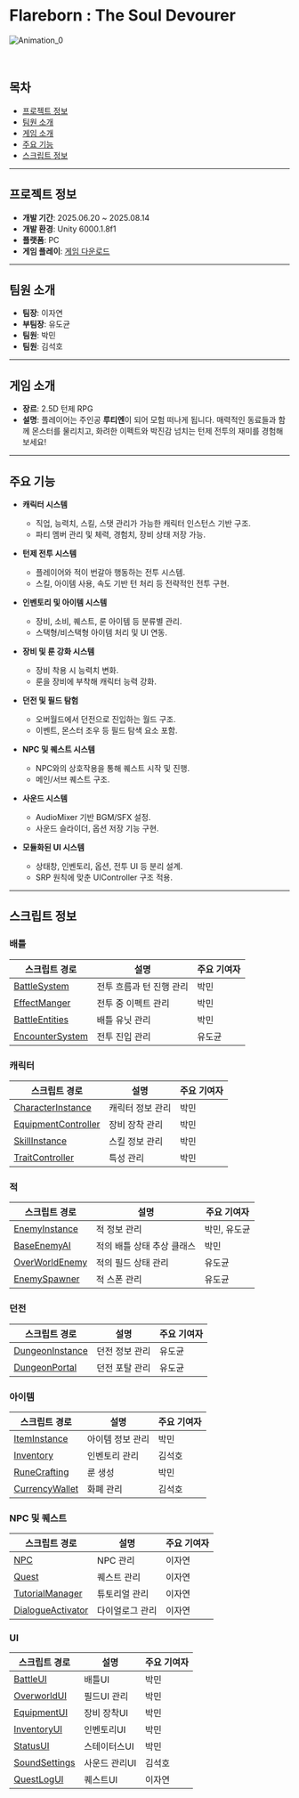 # Flareborn : The Soul Devourer

![Animation_0](https://github.com/user-attachments/assets/865d1a21-768c-43d8-947f-dc07064a37cb)

<br>

## 목차

- [프로젝트 정보](#프로젝트-정보)
- [팀원 소개](#팀원-소개)
- [게임 소개](#게임-소개)
- [주요 기능](#주요-기능)
- [스크립트 정보](#스크립트-정보)

---

## 프로젝트 정보

* **개발 기간**: 2025.06.20 ~ 2025.08.14
* **개발 환경**: Unity 6000.1.8f1
* **플랫폼**: PC
* **게임 플레이**: [게임 다운로드](https://drive.google.com/file/d/17VHNLu1sp28Al4S3X_OFdt4t-0lplQVy/view)

---

## 팀원 소개

* **팀장**: 이자연
* **부팀장**: 유도균
* **팀원**: 박민
* **팀원**: 김석호

---

## 게임 소개
- **장르**: 2.5D 턴제 RPG
- **설명**: 플레이어는 주인공 **루티엔**이 되어 모험 떠나게 됩니다. 매력적인 동료들과 함께 몬스터를 물리치고, 화려한 이펙트와 박진감 넘치는 턴제 전투의 재미를 경험해보세요!

---

## 주요 기능

- **캐릭터 시스템**
  - 직업, 능력치, 스킬, 스탯 관리가 가능한 캐릭터 인스턴스 기반 구조.
  - 파티 멤버 관리 및 체력, 경험치, 장비 상태 저장 가능.

- **턴제 전투 시스템**
  - 플레이어와 적이 번갈아 행동하는 전투 시스템.
  - 스킬, 아이템 사용, 속도 기반 턴 처리 등 전략적인 전투 구현.

- **인벤토리 및 아이템 시스템**
  - 장비, 소비, 퀘스트, 룬 아이템 등 분류별 관리.
  - 스택형/비스택형 아이템 처리 및 UI 연동.

- **장비 및 룬 강화 시스템**
  - 장비 착용 시 능력치 변화.
  - 룬을 장비에 부착해 캐릭터 능력 강화.

- **던전 및 필드 탐험**
  - 오버월드에서 던전으로 진입하는 월드 구조.
  - 이벤트, 몬스터 조우 등 필드 탐색 요소 포함.

- **NPC 및 퀘스트 시스템**
  - NPC와의 상호작용을 통해 퀘스트 시작 및 진행.
  - 메인/서브 퀘스트 구조.

- **사운드 시스템**
  - AudioMixer 기반 BGM/SFX 설정.
  - 사운드 슬라이더, 옵션 저장 기능 구현.

- **모듈화된 UI 시스템**
  - 상태창, 인벤토리, 옵션, 전투 UI 등 분리 설계.
  - SRP 원칙에 맞춘 UIController 구조 적용.


---

## 스크립트 정보

### 배틀

| 스크립트 경로                                                                                                                               | 설명                     | 주요 기여자 |
| ------------------------------------------------------------------------------------------------------------------------------------------- | ------------------------ | ----------- |
| [BattleSystem](https://github.com/pm2979/Flareborn_Code/blob/main/Battle/BattleSystem.cs)                                                    | 전투 흐름과 턴 진행 관리 | 박민        |
| [EffectManger](https://github.com/pm2979/Flareborn_Code/blob/main/Battle/BattleEffect/EffectManger.cs)                                        | 전투 중 이펙트 관리      | 박민        |
| [BattleEntities](https://github.com/pm2979/Flareborn_Code/blob/main/Battle/Entities/BattleEntities.cs)                                        | 배틀 유닛 관리           | 박민        |
| [EncounterSystem](https://github.com/pm2979/Flareborn_Code/blob/main/Battle/EncounterSystem.cs)                                              | 전투 진입 관리           | 유도균      |

### 캐릭터

| 스크립트 경로                                                                                                                               | 설명                   | 주요 기여자 |
| ------------------------------------------------------------------------------------------------------------------------------------------- | ---------------------- | ----------- |
| [CharacterInstance](https://github.com/pm2979/Flareborn_Code/blob/main/Character/CharacterInstance.cs)                                        | 캐릭터 정보 관리       | 박민        |
| [EquipmentController](https://github.com/pm2979/Flareborn_Code/blob/main/Character/Equip/EquipmentController.cs)                              | 장비 장착 관리         | 박민        |
| [SkillInstance](https://github.com/pm2979/Flareborn_Code/blob/main/Character/Skill/SkillInstance.cs)                                          | 스킬 정보 관리         | 박민        |
| [TraitController](https://github.com/pm2979/Flareborn_Code/blob/main/Character/Traits/TraitController.cs)                                     | 특성 관리              | 박민        |

### 적

| 스크립트 경로                                                                                                                               | 설명                     | 주요 기여자   |
| ------------------------------------------------------------------------------------------------------------------------------------------- | ------------------------ | ------------- |
| [EnemyInstance](https://github.com/pm2979/Flareborn_Code/blob/main/Enemy/EnemyInstance.cs)                                                    | 적 정보 관리             | 박민, 유도균  |
| [BaseEnemyAI](https://github.com/pm2979/Flareborn_Code/blob/main/Enemy/Battle/EnemyAI/BaseEnemyAI.cs)                                         | 적의 배틀 상태 추상 클래스 | 박민          |
| [OverWorldEnemy](https://github.com/pm2979/Flareborn_Code/blob/main/Enemy/OverWorld/OverWorldEnemy.cs)                                        | 적의 필드 상태 관리      | 유도균        |
| [EnemySpawner](https://github.com/pm2979/Flareborn_Code/blob/main/Enemy/EnemySpawner.cs)                                                      | 적 스폰 관리             | 유도균        |

### 던전

| 스크립트 경로                                                                                                                               | 설명             | 주요 기여자 |
| ------------------------------------------------------------------------------------------------------------------------------------------- | ---------------- | ----------- |
| [DungeonInstance](https://github.com/pm2979/Flareborn_Code/blob/main/Dungeon/DungeonInstance.cs)                                              | 던전 정보 관리   | 유도균      |
| [DungeonPortal](https://github.com/pm2979/Flareborn_Code/blob/main/Dungeon/DungeonPortal.cs)                                                  | 던전 포탈 관리   | 유도균      |

### 아이템

| 스크립트 경로                                                                                                                               | 설명             | 주요 기여자 |
| ------------------------------------------------------------------------------------------------------------------------------------------- | ---------------- | ----------- |
| [ItemInstance](https://github.com/pm2979/Flareborn_Code/blob/main/Item/ItemInstance.cs)                                                      | 아이템 정보 관리 | 박민        |
| [Inventory](https://github.com/pm2979/Flareborn_Code/blob/main/Item/Inventory/Inventory.cs)                                                   | 인벤토리 관리    | 김석호      |
| [RuneCrafting](https://github.com/pm2979/Flareborn_Code/blob/main/Item/Rune/RuneCrafting.cs)                                                  | 룬 생성          | 박민        |
| [CurrencyWallet](https://github.com/pm2979/Flareborn_Code/blob/main/Item/Wallet/CurrencyWallet.cs)                                            | 화폐 관리        | 김석호      |

### NPC 및 퀘스트

| 스크립트 경로                                                                                                                               | 설명             | 주요 기여자 |
| ------------------------------------------------------------------------------------------------------------------------------------------- | ---------------- | ----------- |
| [NPC](https://github.com/pm2979/Flareborn_Code/blob/main/Overworld/NPC/NPC.cs)                                                               | NPC 관리         | 이자연      |
| [Quest](https://github.com/pm2979/Flareborn_Code/blob/main/Overworld/QuestSystem/Quest.cs)                                                   | 퀘스트 관리      | 이자연      |
| [TutorialManager](https://github.com/pm2979/Flareborn_Code/blob/main/Overworld/QuestSystem/Tutorial/TutorialManager.cs)                       | 튜토리얼 관리    | 이자연      |
| [DialogueActivator](https://github.com/pm2979/Flareborn_Code/blob/main/Overworld/DialogueSystem/DialogueActivator.cs)                         | 다이얼로그 관리  | 이자연      |

### UI

| 스크립트 경로                                                                                                                               | 설명             | 주요 기여자 |
| ------------------------------------------------------------------------------------------------------------------------------------------- | ---------------- | ----------- |
| [BattleUI](https://github.com/pm2979/Flareborn_Code/blob/main/UI/BattleUI.cs)                                                                | 배틀UI           | 박민        |
| [OverworldUI](https://github.com/pm2979/Flareborn_Code/blob/main/UI/OverworldUI.cs)                                                          | 필드UI 관리      | 박민        |
| [EquipmentUI](https://github.com/pm2979/Flareborn_Code/blob/main/UI/EquipmentUI/EquipmentUI.cs)                                              | 장비 장착UI      | 박민        |
| [InventoryUI](https://github.com/pm2979/Flareborn_Code/blob/main/UI/Inventory/InventoryUI.cs)                                                | 인벤토리UI       | 박민        |
| [StatusUI](https://github.com/pm2979/Flareborn_Code/blob/main/UI/StatUI/StatusUI.cs)                                                         | 스테이터스UI     | 박민        |
| [SoundSettings](https://github.com/pm2979/Flareborn_Code/blob/main/UI/SoundOptionUI/SoundSettings.cs)                                        | 사운드 관리UI    | 김석호      |
| [QuestLogUI](https://github.com/pm2979/Flareborn_Code/blob/main/UI/QuestUI/QuestLogUI.cs)                                                     | 퀘스트UI         | 이자연      |

